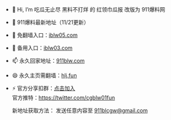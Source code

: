 - 👋 Hi, I’m 吃瓜无止尽 黑料不打烊 的 红领巾瓜报 改版为 911爆料网
- 👀 911爆料最新地址（11/21更新）
- 🌱 免翻墙入口：[iblw05.com](https://iblw05.com)<br>
- 💞️ 备用入口：[iblw03.com](https://iblw03.com)<br>
- 📫 永久回家地址：[911blw.com](https://911blw.com)<br>
- 😄 永久主页需翻墙：[hlj.fun](https://www.hlj.fun)<br>
- ⚡  官方分享扣群：[点击加入](http://b.lmvdlmuk29.cn/s/VhxF)<br>
     官方推特：https://twitter.com/cgblw01fun<br>

     新地址获取方法： 发送任意内容至 911blcgw@gmail.com


<!---
zizym/zizym is a ✨ special ✨ repository because its `README.md` (this file) appears on your GitHub profile.
You can click the Preview link to take a look at your changes.
--->
